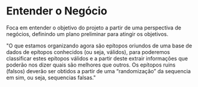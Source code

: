 # Entender o Negócio

Foca em entender o objetivo do projeto a partir
de uma perspectiva de negócios, definindo um plano preliminar para atingir os objetivos.

"O que estamos organizando agora são epítopos oriundos de uma base de dados de epítopos conhecidos (ou seja, válidos), para poderemos classificar estes epítopos válidos e a partir deste extrair informações que poderão nos dizer quais são melhores que outros. 
Os epítopos ruins (falsos) deverão ser obtidos a partir de uma “randomização” da sequencia em sim, ou seja, sequencias falsas."
